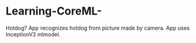 # Learning-CoreML-
Hotdog?
App recognizes hotdog from picture made by camera. App uses InceptionV3 mlmodel.
